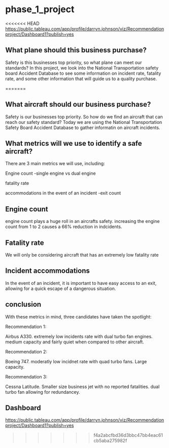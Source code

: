 # phase_1_project
<<<<<<< HEAD
https://public.tableau.com/app/profile/darryn.johnson/viz/Recommendationproject/Dashboard1?publish=yes

## What plane should this business purchase?

Safety is this businesses top priority, so what plane can meet our standards? In this project, we look into the National Transportation safety board Accident Database to see some information on incident rate, fatality rate, and some other information that will guide us to a quality purchase.

=======

## What aircraft should our business purchase?

Safety is our businesses top priority. So how do we find an aircraft that can reach our safety standard? Today we are using the National Transportation Safety Board Accident Database to gather informatin on aircraft incidents. 

## What metrics will we use to identify a safe aircraft?

There are 3 main metrics we will use, including:

Engine count
-single engine vs dual engine

fatality rate

accommodations in the event of an incident 
-exit count 

## Engine count

engine count plays a huge roll in an aircrafts safety. increasing the engine count from 1 to 2 causes a 66% reduction in indcidents.

## Fatality rate

We will only be considering aircraft that has an extremely low fatality rate

## Incident accommodations 

In the event of an incident, it is important to have easy access to an exit, allowing for a quick escape of a dangerous situation.

## conclusion

With these metrics in mind, three candidates have taken the spotlight:

Recommendation 1:

Airbus A330. extremely low incidents rate with dual turbo fan engines. medium capacity and fairly quiet when compared to other aircraft.

Recommendation 2:

Boeing 747. moderatly low incidnet rate with quad turbo fans. Large capacity.

Recommendation 3:

Cessna Latitude. Smaller size business jet with no reported fatalities. dual turbo fan allowing for redundancey.

## Dashboard

https://public.tableau.com/app/profile/darryn.johnson/viz/Recommendationproject/Dashboard1?publish=yes
>>>>>>> f4a2abcfbd36d3bbc47bb4eac61cb5aba275982f
